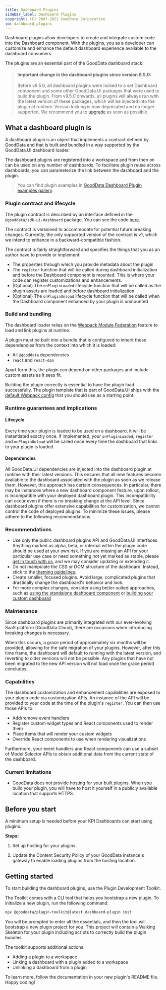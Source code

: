 ```yaml
---
title: Dashboard Plugins
sidebar_label: Dashboard Plugins
copyright: (C) 2007-2021 GoodData Corporation
id: dashboard_plugins
---
```


Dashboard plugins allow developers to create and integrate custom code into the Dashboard component. With the plugins, you
as a developer can customize and enhance the default dashboard experience available to the dashboard consumers.

The plugins are an essential part of the GoodData dashboard stack.

> #### Important change in the dashboard plugins since version 9.5.0:
>
> Before v9.5.0, all dashboard plugins were locked to a set Dashboard component and some other GoodData.UI packages that were used to build the plugin. From v9.5.0 onwards, all plugins will always run with the latest version of these packages, which will be injected into the plugin at runtime. Version locking is now deprecated and no longer supported. We recommend you to [upgrade](../dashboard_plugins_upgrade/) as soon as possible.

## What a dashboard plugin is

A dashboard plugin is an object that implements a contract defined by GoodData and that is built and bundled
in a way supported by the GoodData.UI dashboard loader.

The dashboard plugins are registered into a workspace and from then on can be used on any number of dashboards. To
facilitate plugin reuse across dashboards, you can parameterize the link between the dashboard and the plugin.

> You can find plugin examples in [GoodData Dashboard Plugin examples gallery](https://github.com/gooddata/gooddata-plugin-examples).

### Plugin contract and lifecycle

The plugin contract is described by an interface defined in the `@gooddata/sdk-ui-dashboard` package. You can see the code
[here](https://github.com/gooddata/gooddata-ui-sdk/blob/master/libs/sdk-ui-dashboard/src/plugins/plugin.ts).

The contract is versioned to accommodate for potential future breaking changes. Currently, the only supported version of
the contract is v1, which we intend to enhance in a backward-compatible fashion.

The contract is fairly straightforward and specifies the things that you as an author have to provide or implement:

- The properties through which you provide metadata about the plugin
- The `register` function that will be called during dashboard initialization and before the Dashboard component
  is mounted. This is where your code can register customizations and enhancements.
- (Optional) The `onPluginLoaded` lifecycle function that will be called as the plugin assets are loaded and
  before dashboard initialization
- (Optional) The `onPluginUnload` lifecycle function that will be called when the Dashboard component
  enhanced by your plugin is unmounted

### Build and bundling

The dashboard loader relies on the [Webpack Module Federation](https://webpack.js.org/concepts/module-federation/) feature to load and link
plugins at runtime.

A plugin must be built into a bundle that is configured to inherit these dependencies from the context into which it is loaded:

- All `@gooddata` dependencies
- `react` and `react-dom`

Apart form this, the plugin can depend on other packages and include custom assets as it sees fit.

Building the plugin correctly is essential to have the plugin load successfully. The plugin template that is part of
GoodData.UI ships with the [default Webpack config](https://github.com/gooddata/gooddata-ui-sdk/blob/master/tools/dashboard-plugin-template/webpack.config.js)
that you should use as a starting point.

### Runtime guarantees and implications

#### Lifecycle

Every time your plugin is loaded to be used on a dashboard, it will be instantiated exactly once. If implemented, your
`onPluginLoaded`, `register` and `onPluginUnload` will be called once every time the dashboard that links to your
plugin is loaded.

#### Dependencies

All GoodData.UI dependencies are injected into the dashboard plugin at runtime with their latest versions. This ensures that all new features become available to the dashboard associated with the plugin as soon as we release them. However, this approach has certain consequences. In particular, there may be instances where a new dashboard component feature, upon rollout, is incompatible with your deployed dashboard plugin. This incompatibility can occur even if there is no breaking change at the API level. Since dashboard plugins offer extensive capabilities for customization, we cannot control the code of deployed plugins. To minimize these issues, please adhere to the following recommendations.

### Recommendations

- Use only the public dashboard plugins API and GoodData.UI interfaces. Anything marked as alpha, beta, or internal within the plugin code should be used at your own risk. If you are missing an API for your particular use case or need something not yet marked as stable, please [get in touch with us](../../../#Home-JoinLearn), and we may consider updating or extending it.
- Do not manipulate the CSS or DOM structure of the dashboard. Instead, stick to the [theming guidelines](https://www.gooddata.com/docs/cloud/customize-appearance/create-custom-themes/).
- Create smaller, focused plugins. Avoid large, complicated plugins that drastically change the dashboard's behavior and look.
- For more complex changes, consider using better-suited approaches, such as [using the standalone dashboard component](../../../learn/embed_dashboards/#EmbedDashboards-Dashboardcomponent) or [building your custom dashboard](../../../learn/embed_dashboards/#EmbedDashboards-Customdashboards)

### Maintenance

Since dashboard plugins are primarily integrated with our ever-evolving SaaS platform (GoodData Cloud), there are occasions when introducing breaking changes is necessary.

When this occurs, a grace period of approximately six months will be provided, allowing for the safe migration of your plugins. However, after this time frame, the dashboard will default to running with the latest version, and reverting to older versions will not be possible. Any plugins that have not been migrated to the new API version will not load once the grace period concludes.

### Capabilities

The dashboard customization and enhancement capabilities are exposed to your plugin code via customization APIs. An
instance of the API will be provided to your code at the time of the plugin's `register`. You can then use those APIs to:

- Add/remove event handlers
- Register custom widget types and React components used to render them
- Place items that will render your custom widgets
- Override React components to use when rendering visualizations

Furthermore, your event handlers and React components can use a subset of Model Selector APIs to obtain additional
data from the current state of the dashboard.

### Current limitations

- GoodData does not provide hosting for your built plugins. When you build your plugin, you will have to
  host it yourself in a publicly available location that supports HTTPS.

## Before you start

A minimum setup is needed before your KPI Dashboards can start using plugins.

**Steps:**

1. Set up hosting for your plugins.

2. Update the Content Security Policy of your GoodData instance's gateway to enable loading plugins from the hosting location.

## Getting started

To start building the dashboard plugins, use the Plugin Development Toolkit.

The Toolkit comes with a CLI tool that helps you bootstrap a new plugin. To initialize a new plugin, run the following command:

```bash
npx @gooddata/plugin-toolkit@latest dashboard-plugin init
```

You will be prompted to enter all the essentials, and then the tool will bootstrap a new plugin project for you. This
project will contain a Walking Skeleton for your plugin including scripts to correctly build the plugin bundles.

The toolkit supports additional actions:

- Adding a plugin to a workspace
- Linking a dashboard with a plugin added to a workspace
- Unlinking a dashboard from a plugin

To learn more, follow the documentation in your new plugin's README file. Happy coding!
